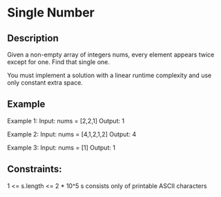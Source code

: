 #  Single Number
## Description

Given a non-empty array of integers nums, every element appears twice except for one. Find that single one.

You must implement a solution with a linear runtime complexity and use only constant extra space.

## Example
Example 1:
Input: nums = [2,2,1]
Output: 1

Example 2:
Input: nums = [4,1,2,1,2]
Output: 4

Example 3:
Input: nums = [1]
Output: 1       

## Constraints:
1 <= s.length <= 2 * 10^5
s consists only of printable ASCII characters
